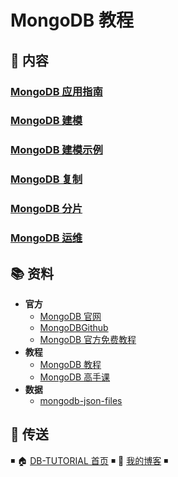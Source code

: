 # MongoDB 教程

## 📖 内容

### [MongoDB 应用指南](mongodb-quickstart.md)

### [MongoDB 建模](mongodb-model.md)

### [MongoDB 建模示例](mongodb-model-example.md)

### [MongoDB 复制](mongodb-replication.md)

### [MongoDB 分片](mongodb-sharding.md)

### [MongoDB 运维](mongodb-ops.md)

## 📚 资料

- **官方**
  - [MongoDB 官网](https://www.mongodb.com/)
  - [MongoDBGithub](https://github.com/mongodb/mongo)
  - [MongoDB 官方免费教程](https://university.mongodb.com/)
- **教程**
  - [MongoDB 教程](https://www.runoob.com/mongodb/mongodb-tutorial.html)
  - [MongoDB 高手课](https://time.geekbang.org/course/intro/100040001)
- **数据**
  - [mongodb-json-files](https://github.com/ozlerhakan/mongodb-json-files)

## 🚪 传送

◾ 🏠 [DB-TUTORIAL 首页](https://github.com/dunwu/db-tutorial) ◾ 🎯 [我的博客](https://github.com/dunwu/blog) ◾

